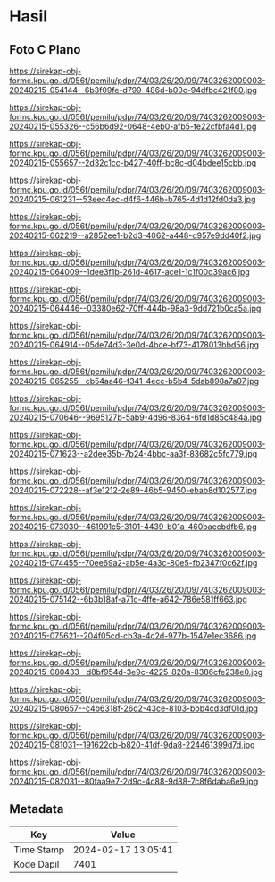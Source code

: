 # Hasil

## Foto C Plano

https://sirekap-obj-formc.kpu.go.id/056f/pemilu/pdpr/74/03/26/20/09/7403262009003-20240215-054144--6b3f09fe-d799-486d-b00c-94dfbc421f80.jpg

https://sirekap-obj-formc.kpu.go.id/056f/pemilu/pdpr/74/03/26/20/09/7403262009003-20240215-055326--c56b6d92-0648-4eb0-afb5-fe22cfbfa4d1.jpg

https://sirekap-obj-formc.kpu.go.id/056f/pemilu/pdpr/74/03/26/20/09/7403262009003-20240215-055657--2d32c1cc-b427-40ff-bc8c-d04bdee15cbb.jpg

https://sirekap-obj-formc.kpu.go.id/056f/pemilu/pdpr/74/03/26/20/09/7403262009003-20240215-061231--53eec4ec-d4f6-446b-b765-4d1d12fd0da3.jpg

https://sirekap-obj-formc.kpu.go.id/056f/pemilu/pdpr/74/03/26/20/09/7403262009003-20240215-062219--a2852ee1-b2d3-4062-a448-d957e9dd40f2.jpg

https://sirekap-obj-formc.kpu.go.id/056f/pemilu/pdpr/74/03/26/20/09/7403262009003-20240215-064009--1dee3f1b-261d-4617-ace1-1c1f00d39ac6.jpg

https://sirekap-obj-formc.kpu.go.id/056f/pemilu/pdpr/74/03/26/20/09/7403262009003-20240215-064446--03380e62-70ff-444b-98a3-9dd721b0ca5a.jpg

https://sirekap-obj-formc.kpu.go.id/056f/pemilu/pdpr/74/03/26/20/09/7403262009003-20240215-064914--05de74d3-3e0d-4bce-bf73-4178013bbd56.jpg

https://sirekap-obj-formc.kpu.go.id/056f/pemilu/pdpr/74/03/26/20/09/7403262009003-20240215-065255--cb54aa46-f341-4ecc-b5b4-5dab898a7a07.jpg

https://sirekap-obj-formc.kpu.go.id/056f/pemilu/pdpr/74/03/26/20/09/7403262009003-20240215-070646--9695127b-5ab9-4d96-8364-6fd1d85c484a.jpg

https://sirekap-obj-formc.kpu.go.id/056f/pemilu/pdpr/74/03/26/20/09/7403262009003-20240215-071623--a2dee35b-7b24-4bbc-aa3f-83682c5fc779.jpg

https://sirekap-obj-formc.kpu.go.id/056f/pemilu/pdpr/74/03/26/20/09/7403262009003-20240215-072228--af3e1212-2e89-46b5-9450-ebab8d102577.jpg

https://sirekap-obj-formc.kpu.go.id/056f/pemilu/pdpr/74/03/26/20/09/7403262009003-20240215-073030--461991c5-3101-4439-b01a-460baecbdfb6.jpg

https://sirekap-obj-formc.kpu.go.id/056f/pemilu/pdpr/74/03/26/20/09/7403262009003-20240215-074455--70ee69a2-ab5e-4a3c-80e5-fb2347f0c62f.jpg

https://sirekap-obj-formc.kpu.go.id/056f/pemilu/pdpr/74/03/26/20/09/7403262009003-20240215-075142--6b3b18af-a71c-4ffe-a642-786e581ff663.jpg

https://sirekap-obj-formc.kpu.go.id/056f/pemilu/pdpr/74/03/26/20/09/7403262009003-20240215-075621--204f05cd-cb3a-4c2d-977b-1547e1ec3686.jpg

https://sirekap-obj-formc.kpu.go.id/056f/pemilu/pdpr/74/03/26/20/09/7403262009003-20240215-080433--d8bf954d-3e9c-4225-820a-8386cfe238e0.jpg

https://sirekap-obj-formc.kpu.go.id/056f/pemilu/pdpr/74/03/26/20/09/7403262009003-20240215-080657--c4b6318f-26d2-43ce-8103-bbb4cd3df01d.jpg

https://sirekap-obj-formc.kpu.go.id/056f/pemilu/pdpr/74/03/26/20/09/7403262009003-20240215-081031--191622cb-b820-41df-9da8-224461399d7d.jpg

https://sirekap-obj-formc.kpu.go.id/056f/pemilu/pdpr/74/03/26/20/09/7403262009003-20240215-082031--80faa9e7-2d9c-4c88-9d88-7c8f6daba6e9.jpg


## Metadata

| Key        | Value               |
| ---------- | ------------------- |
| Time Stamp | 2024-02-17 13:05:41 |
| Kode Dapil | 7401                |



